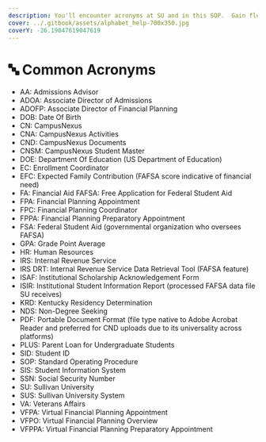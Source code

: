 ```yaml
---
description: You'll encounter acronyms at SU and in this SOP.  Gain fluency here.
cover: ../.gitbook/assets/alphabet_help-700x350.jpg
coverY: -26.19047619047619
---
```


# 🔤 Common Acronyms

* AA: Admissions Advisor
* ADOA: Associate Director of Admissions
* ADOFP: Associate Director of Financial Planning
* DOB: Date Of Birth
* CN: CampusNexus
* CNA: CampusNexus Activities
* CND: CampusNexus Documents
* CNSM: CampusNexus Student Master
* DOE: Department Of Education (US Department of Education)
* EC: Enrollment Coordinator
* EFC: Expected Family Contribution (FAFSA score indicative of financial need)
* FA: Financial Aid FAFSA: Free Application for Federal Student Aid
* FPA: Financial Planning Appointment
* FPC: Financial Planning Coordinator
* FPPA: Financial Planning Preparatory Appointment
* FSA: Federal Student Aid (governmental organization who oversees FAFSA)
* GPA: Grade Point Average
* HR: Human Resources
* IRS: Internal Revenue Service
* IRS DRT: Internal Revenue Service Data Retrieval Tool (FAFSA feature)
* ISAF: Institutional Scholarship Acknowledgement Form
* ISIR: Institutional Student Information Report (processed FAFSA data file SU receives)
* KRD: Kentucky Residency Determination
* NDS: Non-Degree Seeking
* PDF: Portable Document Format (file type native to Adobe Acrobat Reader and preferred for CND uploads due to its universality across platforms)
* PLUS: Parent Loan for Undergraduate Students
* SID: Student ID
* SOP: Standard Operating Procedure
* SIS: Student Information System
* SSN: Social Security Number
* SU: Sullivan University
* SUS: Sullivan University System
* VA: Veterans Affairs
* VFPA: Virtual Financial Planning Appointment
* VFPO: Virtual Financial Planning Overview
* VFPPA: Virtual Financial Planning Preparatory Appointment

|   |
| - |

